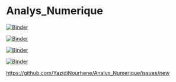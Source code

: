 # Analys_Numerique

[![Binder](https://mybinder.org/badge_logo.svg)](https://mybinder.org/v2/gh/YazidiNourhene/Analys_Numerique/main?filepath=TP1.ipynb)


[![Binder](https://mybinder.org/badge_logo.svg)](https://mybinder.org/v2/gh/YazidiNourhene/Analys_Numerique/main?filepath=TP2.ipynb)

[![Binder](https://mybinder.org/badge_logo.svg)](https://mybinder.org/v2/gh/YazidiNourhene/Analys_Numerique/main?filepath=TP3.ipynb)

[![Binder](https://mybinder.org/badge_logo.svg)](https://mybinder.org/v2/gh/YazidiNourhene/Analys_Numerique/main?filepath=Projet.ipynb)

https://github.com/YazidiNourhene/Analys_Numerique/issues/new
